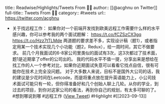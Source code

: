 title:: Readwise/Highlights/Tweets From 😶‍🌫️
author:: [[@acghnu on Twitter]]
full-title:: Tweets From 😶‍🌫️
category:: #tweets
url:: https://twitter.com/acghnu
- 关于找远程工作：
  如果你对一个前端开发找到欧美远程工作需要什么样的水平感兴趣，你可以参考我的两个面试题解：
  https://t.co/fCZSzCX3gq
  https://t.co/Hzz7tTLMde
  两道题的要求差不多，实现设计稿（题1），或者指定用某一个技术实现几个小功能（题2，Redux），给一周时间，其它不做要求。
  前几个月我面试的6-8家公司里类似的面试有3次，这3次都过了技术面，题1是近期拿了offer的公司出的。
  我的代码水平不值一提，分享出来是想给在找工作的人一个参考对比，如果你近期面试失意可以看看它找点自信，很有可能你在技术上完全没问题。
  对于大多数人来说，目标不是国外大公司的话，我的建议是少花时间在Leetcode，而是将重点放在提升英语能力上，小公司技术面试可能只有一轮，但你得准备好和几个创始人聊上几轮。从你的学业，到过去的项目，到你对这家公司的看法，再到你自己的规划，有太多可聊的了。
  #想到哪说到哪 #远程工作 ([View Tweet](https://twitter.com/acghnu/status/1701840791143100776)) #Highlight #[[2023-09-13]]